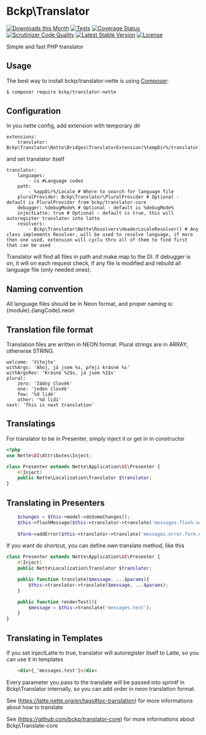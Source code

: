 Bckp\Translator
====================

[![Downloads this Month](https://img.shields.io/packagist/dm/bckp/translator-nette.svg)](https://packagist.org/packages/bckp/translator-nette)
[![Tests](https://github.com/bckp/translator-nette/actions/workflows/tests.yaml/badge.svg)](https://github.com/bckp/translator-nette/actions/workflows/tests.yaml)
[![Coverage Status](https://coveralls.io/repos/github/bckp/translator-nette/badge.svg?branch=main)](https://coveralls.io/github/bckp/translator-nette?branch=main)
[![Scrutinizer Code Quality](https://scrutinizer-ci.com/g/bckp/translator-nette/badges/quality-score.png?b=main)](https://scrutinizer-ci.com/g/bckp/translator-nette/?branch=main)
[![Latest Stable Version](https://poser.pugx.org/bckp/translator-nette/v/stable)](https://packagist.org/packages/bckp/translator-nette)
[![License](https://img.shields.io/badge/license-New%20BSD-blue.svg)](https://github.com/nette/application/blob/master/license.md)

Simple and fast PHP translator

Usage
-----

The best way to install bckp/translator-nette is using [Composer](http://getcomposer.org/):
```sh
$ composer require bckp/translator-nette
```

Configuration
-----

In you nette config, add extension with temporary dir
```neon
extensions:
	translator: Bckp\Translator\Nette\Bridges\TranslatorExtension(%tempDir%/translator)
```
and set translator itself
```neon
translator:
	languages:
		- cs #Language codes
	path:
		- %appDir%/Locale # Where to search for language file
	pluralProvider: Bckp\Translator\PluralProvider # Optional - default is PluralProvider from bckp/translator-core
	debugger: %debugMode% # Optional - default is %debugMode%
	injectLatte: true # Optional - default is true, this will autoregister translator into latte
	resolvers:
	    - Bckp\Translator\Nette\Resolvers\HeaderLocaleResolver() # Any class implements Resolver, will be used to resolve language, if more then one used, extension will cyclu thru all of them to find first that can be used
```

Translator will find all files in path and make map to the DI. If debugger is on, it will on each request check, if any file is modified and rebuild all language file (only needed ones).

Naming convention
-----

All language files should be in Neon format, and proper naming is: {module}.{langCode}.neon

Translation file format
-----------------------

Translation files are written in NEON format. Plural strings are in ARRAY, otherwise STRING.
```neon
welcome: 'Vítejte'
withArgs: 'Ahoj, já jsem %s, přeji krásné %s'
withArgsRev: 'Krásné %2$s, já jsem %1$s'
plural:
	zero: 'žádný člověk'
	one: 'jeden člověk'
	few: '%d lidé'
	other: '%d lidí'
next: 'This is next translation'
```

Translatings
-----

For translator to be in Presenter, simply inject it or get in in constructor

```php
<?php
use Nette\DI\Attributes\Inject;

class Presenter extends Nette\Application\UI\Presenter {
    #[Inject]
	public Nette\Localization\Translator $translator;
}
```

Translating in Presenters
-------------------------

```php
	$changes = $this->model->doSomeChanges();
	$this->flashMessage($this->translator->translate('messages.flash.success', $changes));
	
	$form->addError($this->translator->translate('messages.error.form.empty'));
```

If you want do shortcut, you can define own translate method, like this
```php
class Presenter extends Nette\Application\UI\Presenter {
	#[Inject]
	public Nette\Localization\Translator $translator;

	public function translate($message, ...$params){
		$this->translator->translate($message, ...$params);
	}

	public function renderTest(){
		$message = $this->translate('messages.test');
	}
}
```

Translating in Templates
------------------------

If you set injectLatte to true, translator will autoregister itself to Latte, so you can use it in templates

```html
	<div>{_'messages.test'}</div>
```

Every parameter you pass to the translate will be passed into sprintf in Bckp\Translator internally, so you can add order in neon translation format.

See (https://latte.nette.org/en/tags#toc-translation) for more informations about how to translate

See (https://github.com/bckp/translator-core) for more informations about Bckp\Translate-core
